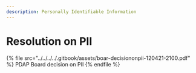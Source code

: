 ```yaml
---
description: Personally Identifiable Information
---
```


# Resolution on PII

{% file src="../../../../.gitbook/assets/boar-decisiononpii-120421-2100.pdf" %}
PDAP Board decision on PII
{% endfile %}

